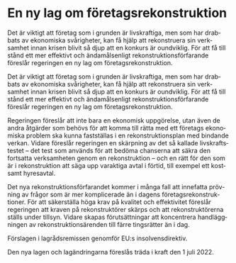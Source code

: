 # En ny lag om företagsrekonstruktion

Det är viktigt att före­tag som i grunden är livs­kraftiga, men som har drab­bats av ekono­miska svårig­heter, kan få hjälp att rekon­struera sin verk­samhet innan krisen blivit så djup att en konkurs är ound­viklig. För att få till stånd ett mer effek­tivt och ända­måls­enligt rekon­struk­tions­förfarande föreslår regeringen en ny lag om före­tags­rekon­struktion.

Det är viktigt att före­tag som i grunden är livs­kraftiga, men som har drab­bats av ekono­miska svårig­heter, kan få hjälp att rekon­struera sin verk­samhet innan krisen blivit så djup att en konkurs är ound­viklig. För att få till stånd ett mer effek­tivt och ända­måls­enligt rekon­struk­tions­förfarande föreslår regeringen en ny lag om före­tags­rekon­struktion.

Regeringen föreslår att inte bara en ekono­misk upp­görelse, utan även de andra åtgär­der som behövs för att komma till rätta med ett före­tags ekono­miska problem ska kunna fast­ställas i en rekon­struktions­plan med bindande verkan. Vidare föreslår regeringen en skärp­ning av det så kallade livs­krafts­testet – det test som används för att bedöma chan­serna att säkra den fortsatta verk­sam­heten genom en rekon­struktion – och en rätt för den som är i rekon­struk­tion att säga upp varaktiga avtal i förtid, till exempel ett kost­samt hyres­avtal.

Det nya rekon­struktions­förfaran­det kommer i många fall att inne­fatta pröv­ning av frågor som är mer kompli­cerade än i dagens före­tags­rekon­struk­tioner. För att säker­ställa höga krav på kvali­tet och effekti­vitet före­slår regeringen att kraven på rekon­struktörer skärps och att rekon­struktö­rerna ställs under tillsyn. Vidare skapas förut­sätt­ningar att koncen­trera hand­lägg­ningen av rekon­struktions­ärenden till färre tings­rätter än i dag.

Förslagen i lagråds­remissen genomför EU:s insolvens­direktiv.

Den nya lagen och lag­änd­ringarna föreslås träda i kraft den 1 juli 2022.
